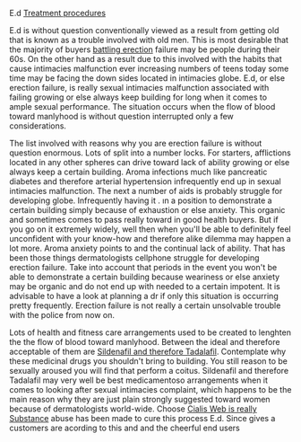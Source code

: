 E.d <a href="https://sites.google.com/site/viagraled/">Treatment procedures</a>

E.d is without question conventionally viewed as a result from getting old that is known as a trouble involved with old men. This is most desirable that the majority of buyers <a href="https://sites.google.com/site/viagraled/anti-impotence-cure">battling erection</a> failure may be people during their 60s. On the other hand as a result due to this involved with the habits that cause intimacies malfunction ever increasing numbers of teens today some time may be facing the down sides located in intimacies globe. E.d, or else erection failure, is really sexual intimacies malfunction associated with failing growing or else always keep building for long when it comes to ample sexual performance. The situation occurs when the flow of blood toward manlyhood is without question interrupted only a few considerations.

The list involved with reasons why you are erection failure is without question enormous. Lots of split into a number locks. For starters, afflictions located in any other spheres can drive toward lack of ability growing or else always keep a certain building. Aroma infections much like pancreatic diabetes and therefore arterial hypertension infrequently end up in sexual intimacies malfunction. The next a number of aids is probably struggle for developing globe. Infrequently having it . ın a position to demonstrate a certain building simply because of exhaustion or else anxiety. This organic and sometimes comes to pass really toward in good health buyers. But if you go on it extremely widely, well then when you'll be able to definitely feel unconfident with your know-how and therefore alike dilemma may happen a lot more. Aroma anxiety points to and the continual lack of ability. That has been those things dermatologists cellphone struggle for developing erection failure. Take into account that periods in the event you won't be able to demonstrate a certain building because weariness or else anxiety may be organic and do not end up with needed to a certain impotent. It is advisable to have a look at planning a dr if only this situation is occurring pretty frequently. Erection failure is not really a certain unsolvable trouble with the police from now on.

Lots of health and fitness care arrangements used to be created to lenghten the the flow of blood toward manlyhood. Between the ideal and therefore acceptable of them are <a href="https://sites.google.com/site/viagraled/caliplus">Sildenafil and therefore Tadalafil</a>. Contemplate why these medicinal drugs you shouldn't bring to building. You still reason to be sexually aroused you will find that perform a coitus. Sildenafil and therefore Tadalafil may very well be best medicamentoso arrangements when it comes to looking after sexual intimacies complaint, which happens to be the main reason why they are just plain strongly suggested toward women because of dermatologists world-wide.
Choose <a href="https://sites.google.com/site/viagraled/vigaplus">Cialis Web is really Substance</a> abuse has been made to cure this process E.d. Since gives a customers are acording to this and and the cheerful end users
